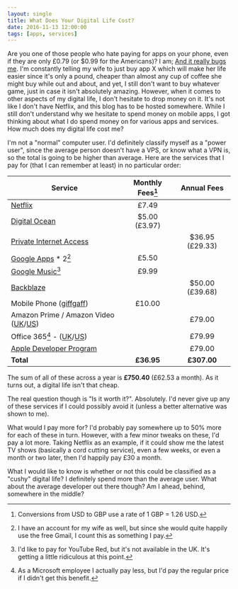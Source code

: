 ```yaml
---
layout: single
title: What Does Your Digital Life Cost?
date: 2016-11-13 12:00:00
tags: [apps, services]
---
```


Are you one of those people who hate paying for apps on your phone, even if they are only £0.79 (or $0.99 for the Americans)? I am; [And it really bugs me](http://theoatmeal.com/blog/apps). I'm constantly telling my wife to just buy app X which will make her life easier since it's only a pound, cheaper than almost any cup of coffee she might buy while out and about, and yet, I still don't want to buy whatever game, just in case it isn't absolutely amazing. However, when it comes to other aspects of my digital life, I don't hesitate to drop money on it. It's not like I don't have Netflix, and this blog has to be hosted somewhere. While I still don't understand why we hesitate to spend money on mobile apps, I got thinking about what I do spend money on for various apps and services. How much does my digital life cost me? 

I'm not a "normal" computer user. I'd definitely classify myself as a "power user", since the average person doesn't have a VPS, or know what a VPN is, so the total is going to be higher than average. Here are the services that I pay for (that I can remember at least) in no particular order:

| Service                                  | Monthly Fees[^4] |   Annual Fees   |
| ---------------------------------------- | :--------------: | :-------------: |
| [Netflix](https://www.netflix.com)       |      £7.49       |                 |
| [Digital Ocean](https://www.digitalocean.com/?refcode=0527e2a40ef8) |  $5.00 (£3.97)   |                 |
| [Private Internet Access](https://www.privateinternetaccess.com) |                  | $36.95 (£29.33) |
| [Google Apps](https://goo.gl/EznijD) * 2[^1] |      £5.50       |                 |
| [Google Music](https://play.google.com/music)[^2] |      £9.99       |                 |
| [Backblaze](https://secure.backblaze.com/r/01eawr) |                  | $50.00 (£39.68) |
| Mobile Phone ([giffgaff](https://www.giffgaff.com/orders/affiliate/dalemyers)) |      £10.00      |                 |
| Amazon Prime / Amazon Video ([UK](https://www.amazon.co.uk/prime)/[US](https://www.amazon.com/prime)) |                  |     £79.00      |
| Office 365[^3] - ([UK](https://products.office.com/en-gb/office-365-home)/[US](https://products.office.com/en-us/office-365-home)) |                  |     £79.99      |
| [Apple Developer Program](https://developer.apple.com/programs/) |                  |     £79.00      |
| **Total**                                |    **£36.95**    |   **£307.00**   |



The sum of all of these across a year is **£750.40** (£62.53 a month). As it turns out, a digital life isn't that cheap. 

The real question though is "Is it worth it?". Absolutely. I'd never give up any of these services if I could possibly avoid it (unless a better alternative was shown to me). 

What would I pay more for? I'd probably pay somewhere up to 50% more for each of these in turn. However, with a few minor tweaks on these, I'd pay a lot more. Taking Netflix as an example, if it could show me the latest TV shows (basically a cord cutting service), even a few weeks, or even a month or two later, then I'd happily pay £30 a month. 

What I would like to know is whether or not this could be classified as a "cushy" digital life? I definitely spend more than the average user. What about the average developer out there though? Am I ahead, behind, somewhere in the middle?

[^1]: I have an account for my wife as well, but since she would quite happily use the free Gmail, I count this as something I pay. 
[^2]: I'd like to pay for YouTube Red, but it's not available in the UK. It's getting a little ridiculous at this point.
[^3]: As a Microsoft employee I actually pay less, but I'd pay the regular price if I didn't get this benefit. 
[^4]: Conversions from USD to GBP use a rate of 1 GBP = 1.26 USD.

